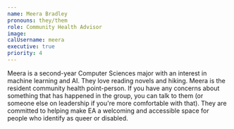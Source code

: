 ```yaml
---
name: Meera Bradley
pronouns: they/them
role: Community Health Advisor
image:
calUsername: meera
executive: true
priority: 4
---
```


Meera is a second-year Computer Sciences major with an interest in machine learning and AI. They love reading novels and hiking. Meera is the resident community health point-person. If you have any concerns about something that has happened in the group, you can talk to them (or someone else on leadership if you're more comfortable with that). They are committed to helping make EA a welcoming and accessible space for people who identify as queer or disabled.
